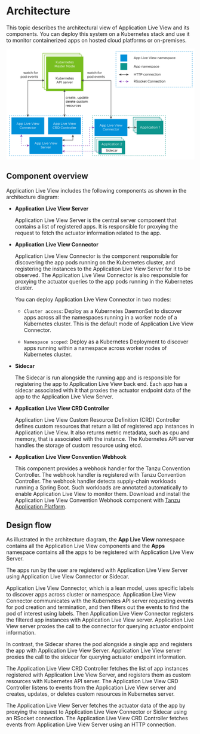 # Architecture

This topic describes the architectural view of Application Live View and its components.
You can deploy this system on a Kubernetes stack and use it to monitor containerized
apps on hosted cloud platforms or on-premises.

![Diagram showing the Application Live View architecture. Continue reading this topic for an extended description of this diagram.](images/architecture-diagram.jpg)

## <a id="component-overview"></a> Component overview

Application Live View includes the following components as shown in the architecture diagram:

- **Application Live View Server**

  Application Live View Server is the central server component that contains a list of registered apps. It is responsible for proxying the request to fetch the actuator information related to the app.

- **Application Live View Connector**

  Application Live View Connector is the component responsible for discovering the app pods running on the Kubernetes cluster, and registering the instances to the Application Live View Server for it to be observed. The Application Live View Connector is also responsible for proxying the actuator queries to the app pods running in the Kubernetes cluster.

  You can deploy Application Live View Connector in two modes:

    * `Cluster access`: Deploy as a Kubernetes DaemonSet to discover apps across all the namespaces running in a worker node of a Kubernetes cluster. This is the default mode of Application Live View Connector.

    * `Namespace scoped`: Deploy as a Kubernetes Deployment to discover apps running within a namespace across worker nodes of Kubernetes cluster.

- **Sidecar**

  The Sidecar is run alongside the running app and is responsible for registering the app to Application Live View back end. Each app has a sidecar associated with it that proxies the actuator endpoint data of the app to the Application Live View Server.

- **Application Live View CRD Controller**

  Application Live View Custom Resource Definition (CRD) Controller defines custom resources that return a list of registered app instances in Application Live View. It also returns metric metadata, such as cpu and memory, that is associated with the instance. The Kubernetes API server handles the storage of custom resource using etcd.

- **Application Live View Convention Webhook**

  This component provides a webhook handler for the Tanzu Convention Controller. The webhook handler is registered with Tanzu Convention Controller. The webhook handler detects supply-chain workloads running a Spring Boot. Such workloads are annotated automatically to enable Application Live View to monitor them. Download and install the Application Live View Convention Webhook component with [Tanzu Application Platform](https://network.tanzu.vmware.com/products/tanzu-application-platform/).

## <a id="design-flow"></a> Design flow

As illustrated in the architecture diagram, the **App Live View** namespace contains
all the Application Live View components and the **Apps** namespace contains all the
apps to be registered with Application Live View Server.

The apps run by the user are registered with Application Live View Server using
Application Live View Connector or Sidecar.

Application Live View Connector, which is a lean model, uses specific labels to
discover apps across cluster or namespace.
Application Live View Connector communicates with the Kubernetes API server
requesting events for pod creation and termination, and then filters out the events
to find the pod of interest using labels. Then Application Live View Connector
registers the filtered app instances with Application Live View server.
Application Live View server proxies the call to the connector for querying
actuator endpoint information.

In contrast, the Sidecar shares the pod alongside a single app and registers the
app with Application Live View Server.
Application Live View server proxies the call to the sidecar for querying actuator
endpoint information.

The Application Live View CRD Controller fetches the list of app instances
registered with Application Live View Server, and registers them as custom
resources with Kubernetes API server.
The Application Live View CRD Controller listens to events from the Application Live View server
and creates, updates, or deletes custom resources in Kubernetes server.

The Application Live View Server fetches the actuator data of the app by proxying
the request to Application Live View Connector or Sidecar using an RSocket connection.
The Application Live View CRD Controller fetches events from Application Live View Server
using an HTTP connection.
